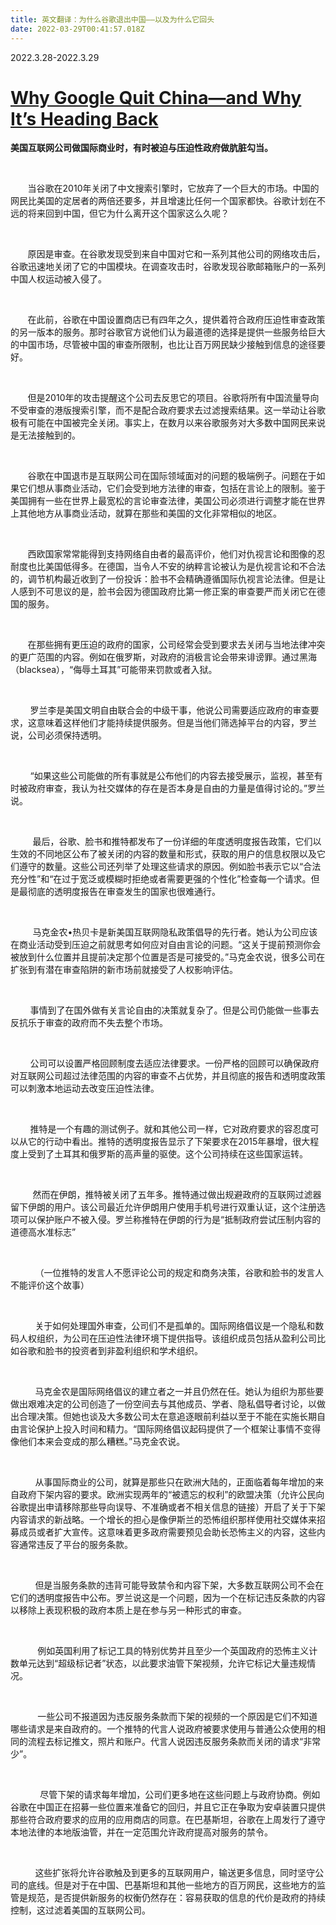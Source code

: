 ```yaml
---
title: 英文翻译：为什么谷歌退出中国——以及为什么它回头
date: 2022-03-29T00:41:57.018Z
---
```

2﻿022.3.28-2022.3.29

# [Why Google Quit China—and Why It’s Heading Back](https://www.theatlantic.com/technology/archive/2016/01/why-google-quit-china-and-why-its-heading-back/424482/)

**美国互联网公司做国际商业时，有时被迫与压迫性政府做肮脏勾当。**

 

       当谷歌在2010年关闭了中文搜索引擎时，它放弃了一个巨大的市场。中国的网民比美国的定居者的两倍还要多，并且增速比任何一个国家都快。谷歌计划在不远的将来回到中国，但它为什么离开这个国家这么久呢？

 

       原因是审查。在谷歌发现受到来自中国对它和一系列其他公司的网络攻击后，谷歌迅速地关闭了它的中国模块。在调查攻击时，谷歌发现谷歌邮箱账户的一系列中国人权运动被入侵了。

 

       在此前，谷歌在中国设置商店已有四年之久，提供着符合政府压迫性审查政策的另一版本的服务。那时谷歌官方说他们认为最道德的选择是提供一些服务给巨大的中国市场，尽管被中国的审查所限制，也比让百万网民缺少接触到信息的途径要好。



 

       但是2010年的攻击提醒这个公司去反思它的项目。谷歌将所有中国流量导向不受审查的港版搜索引擎，而不是配合政府要求去过滤搜索结果。这一举动让谷歌极有可能在中国被完全关闭。事实上，在数月以来谷歌服务对大多数中国网民来说是无法接触到的。

 

       谷歌在中国退市是互联网公司在国际领域面对的问题的极端例子。问题在于如果它们想从事商业活动，它们会受到地方法律的审查，包括在言论上的限制。鉴于美国拥有一些在世界上最宽松的言论审查法律，美国公司必须进行调整才能在世界上其他地方从事商业活动，就算在那些和美国的文化非常相似的地区。

 

       西欧国家常常能得到支持网络自由者的最高评价，他们对仇视言论和图像的忍耐度也比美国低得多。在德国，当令人不安的纳粹言论被认为是仇视言论和不合法的，调节机构最近收到了一份投诉：脸书不会精确遵循国际仇视言论法律。但是让人感到不可思议的是，脸书会因为德国政府比第一修正案的审查要严而关闭它在德国的服务。

 

       在那些拥有更压迫的政府的国家，公司经常会受到要求去关闭与当地法律冲突的更广范围的内容。例如在俄罗斯，对政府的消极言论会带来诽谤罪。通过黑海（blacksea），“侮辱土耳其”可能带来罚款或者入狱。

 

        罗兰李是美国文明自由联合会的中级干事，他说公司需要适应政府的审查要求，这意味着这样他们才能持续提供服务。但是当他们筛选掉平台的内容，罗兰说，公司必须保持透明。

 

        “如果这些公司能做的所有事就是公布他们的内容去接受展示，监视，甚至有时被政府审查，我认为社交媒体的存在是否本身是自由的力量是值得讨论的。”罗兰说。

 

         最后，谷歌、脸书和推特都发布了一份详细的年度透明度报告政策，它们以生效的不同地区公布了被关闭的内容的数量和形式，获取的用户的信息权限以及它们遵守的数量。这些公司还列举了处理这些请求的原因。例如脸书表示它以“合法充分性”和“在过于宽泛或模糊时拒绝或者需要更强的个性化”检查每一个请求。但是最彻底的透明度报告在审查发生的国家也很难通行。

 

         马克金农•热贝卡是新美国互联网隐私政策倡导的先行者。她认为公司应该在商业活动受到压迫之前就思考如何应对自由言论的问题。“这关于提前预测你会被放到什么位置并且提前决定那个位置是否是可接受的。”马克金农说，很多公司在扩张到有潜在审查陷阱的新市场前就接受了人权影响评估。

 

        事情到了在国外做有关言论自由的决策就复杂了。但是公司仍能做一些事去反抗乐于审查的政府而不失去整个市场。

 

        公司可以设置严格回顾制度去适应法律要求。一份严格的回顾可以确保政府对互联网公司超过法律范围的内容的审查不占优势，并且彻底的报告和透明度政策可以刺激本地运动去改变压迫性法律。

 

        推特是一个有趣的测试例子。就和其他公司一样，它对政府要求的容忍度可以从它的行动中看出。推特的透明度报告显示了下架要求在2015年暴增，很大程度上受到了土耳其和俄罗斯的高声量的驱使。这个公司持续在这些国家运转。

 

         然而在伊朗，推特被关闭了五年多。推特通过做出规避政府的互联网过滤器留下伊朗的用户。该公司最近允许伊朗用户使用手机号进行双重认证，这个注册选项可以保护账户不被入侵。罗兰称推特在伊朗的行为是“抵制政府尝试压制内容的道德高水准标志”

 

          （一位推特的发言人不愿评论公司的规定和商务决策，谷歌和脸书的发言人不能评价这个故事）

 

          关于如何处理国外审查，公司们不是孤单的。国际网络倡议是一个隐私和数码人权组织，为公司在压迫性法律环境下提供指导。该组织成员包括从盈利公司比如谷歌和脸书的投资者到非盈利组织和学术组织。

 

          马克金农是国际网络倡议的建立者之一并且仍然在任。她认为组织为那些要做出艰难决定的公司创造了一份空间去与其他成员、学者、隐私倡导者讨论，以做出合理决策。但她也谈及大多数公司太在意追逐眼前利益以至于不能在实施长期自由言论保护上投入时间和精力。“国际网络倡议起码提供了一个框架让事情不变得像他们本来会变成的那么糟糕。”马克金农说。

 

          从事国际商业的公司，就算是那些只在欧洲大陆的，正面临着每年增加的来自政府下架内容的要求。欧洲实现两年的“被遗忘的权利”的欧盟决策（允许公民向谷歌提出申请移除那些导向误导、不准确或者不相关信息的链接）开启了关于下架内容请求的新战略。一个增长的担心是像伊斯兰的恐怖组织那样使用社交媒体来招募成员或者扩大宣传。这意味着更多政府需要预见会助长恐怖主义的内容，这些内容通常违反了平台的服务条款。

 

          但是当服务条款的违背可能导致禁令和内容下架，大多数互联网公司不会在它们的透明度报告中公布。罗兰说这是一个问题，因为一个在标记违反条款的内容以移除上表现积极的政府本质上是在参与另一种形式的审查。

 

           例如英国利用了标记工具的特别优势并且至少一个英国政府的恐怖主义计数单元达到“超级标记者”状态，以此要求油管下架视频，允许它标记大量违规情况。

 

           一些公司不报道因为违反服务条款而下架的视频的一个原因是它们不知道哪些请求是来自政府的。一个推特的代言人说政府被要求使用与普通公众使用的相同的流程去标记推文，照片和账户。代言人说因违反服务条款而关闭的请求“非常少”。

 

            尽管下架的请求每年增加，公司们更多地在这些问题上与政府协商。例如谷歌在中国正在招募一些位置来准备它的回归，并且它正在争取为安卓装置只提供那些符合政府要求的应用的应用商店的同意。在巴基斯坦，谷歌在上周发行了遵守本地法律的本地版油管，并在一定范围允许政府提高对服务的禁令。

 

          这些扩张将允许谷歌触及到更多的互联网用户，输送更多信息，同时坚守公司的底线。但是对于在中国、巴基斯坦和其他一些地方的百万网民，这些地方的监管是规范，是否提供新服务的权衡仍然存在：容易获取的信息的代价是政府的持续控制，这过滤着美国的互联网公司。

 

<!--EndFragment-->